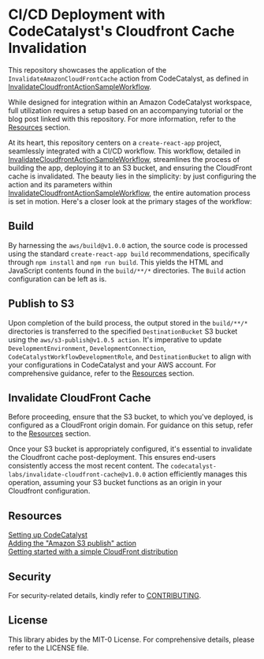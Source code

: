 # CI/CD Deployment with CodeCatalyst's Cloudfront Cache Invalidation

This repository showcases the application of the `InvalidateAmazonCloudFrontCache` action from CodeCatalyst, as defined in [InvalidateCloudfrontActionSampleWorkflow](.codecatalyst/workflows/InvalidateCloudfrontActionSampleWorkflow.yml).

While designed for integration within an Amazon CodeCatalyst workspace, full 
utilization requires a setup based on an accompanying tutorial or the blog post
linked with this repository. For more information, refer to the [Resources](#resources) section.

At its heart, this repository centers on a `create-react-app` project, 
seamlessly integrated with a CI/CD workflow. This workflow, detailed in 
[InvalidateCloudfrontActionSampleWorkflow](.codecatalyst/workflows/InvalidateCloudfrontActionSampleWorkflow.yml), streamlines the process of building the app, deploying it to an S3 bucket, and ensuring the CloudFront cache is invalidated. The beauty lies in the simplicity: by just configuring the action and its parameters within [InvalidateCloudfrontActionSampleWorkflow](.codecatalyst/workflows/InvalidateCloudfrontActionSampleWorkflow.yml), the entire automation process is set in motion. Here's a closer look at the primary stages of the workflow:

## Build
By harnessing the `aws/build@v1.0.0` action, the source code is processed using 
the standard `create-react-app build` recommendations, specifically through 
`npm install` and `npm run build`. This yields the HTML and JavaScript contents 
found in the `build/**/*` directories. The `Build` action configuration can be
left as is. 

## Publish to S3
Upon completion of the build process, the output stored in the `build/**/*` directories is transferred to the specified `DestinationBucket` S3 bucket using the `aws/s3-publish@v1.0.5 action`. It's imperative to update `DevelopmentEnvironment`, `DevelopmentConnection`, `CodeCatalystWorkflowDevelopmentRole`, and `DestinationBucket` to align with your configurations in CodeCatalyst and your AWS account. For comprehensive guidance, refer to the [Resources](#resources) section.

## Invalidate CloudFront Cache
Before proceeding, ensure that the S3 bucket, to which you've deployed, is 
configured as a CloudFront origin domain. For guidance on this setup, refer to 
the [Resources](#resources) section.

Once your S3 bucket is appropriately configured, it's essential to invalidate 
the Cloudfront cache post-deployment. This ensures end-users consistently 
access the most recent content. The `codecatalyst-labs/invalidate-cloudfront-cache@v1.0.0` action efficiently manages this operation, assuming your S3 bucket functions as an origin in your Cloudfront configuration.

## Resources
[Setting up CodeCatalyst](https://docs.aws.amazon.com/codecatalyst/latest/userguide/setting-up-topnode.html)  
[Adding the "Amazon S3 publish" action](https://docs.aws.amazon.com/codecatalyst/latest/userguide/s3-pub-action.html)  
[Getting started with a simple CloudFront distribution](https://docs.aws.amazon.com/AmazonCloudFront/latest/DeveloperGuide/GettingStarted.SimpleDistribution.html)  

## Security
For security-related details, kindly refer to [CONTRIBUTING](CONTRIBUTING.md#security-issue-notifications).

## License
This library abides by the MIT-0 License. For comprehensive details, please refer to the LICENSE file.
